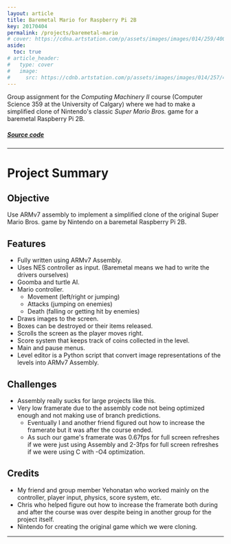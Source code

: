 ```yaml
---
layout: article
title: Baremetal Mario for Raspberry Pi 2B
key: 20170404
permalink: /projects/baremetal-mario
# cover: https://cdna.artstation.com/p/assets/images/images/014/259/400/large/sebastian-kopacz-custom.jpg?1543234486
aside:
  toc: true
# article_header:
#   type: cover
#   image:
#     src: https://cdnb.artstation.com/p/assets/images/images/014/257/445/large/sebastian-kopacz-chessboard02.jpg?1543227840
---
```


Group assignment for the _Computing Machinery II_ course (Computer Science 359 at the University of Calgary) where we had to make a simplified clone of Nintendo's classic _Super Mario Bros._ game for a baremetal Raspberry Pi 2B.

<!--more-->

##### [Source code](https://github.com/Beskamir/Mario-baremetal-pi2)

---
# Project Summary

## Objective

Use ARMv7 assembly to implement a simplified clone of the original Super Mario Bros. game by Nintendo on a baremetal Raspberry Pi 2B. 

## Features
- Fully written using ARMv7 Assembly.
- Uses NES controller as input. (Baremetal means we had to write the drivers ourselves)
- Goomba and turtle AI.
- Mario controller.
  - Movement (left/right or jumping)
  - Attacks (jumping on enemies)
  - Death (falling or getting hit by enemies)
- Draws images to the screen.
- Boxes can be destroyed or their items released.
- Scrolls the screen as the player moves right.
- Score system that keeps track of coins collected in the level.
- Main and pause menus.
- Level editor is a Python script that convert image representations of the levels into ARMv7 Assembly.

## Challenges
- Assembly really sucks for large projects like this.
- Very low framerate due to the assembly code not being optimized enough and not making use of branch predictions.
  - Eventually I and another friend figured out how to increase the framerate but it was after the course ended.
  - As such our game's framerate was 0.67fps for full screen refreshes if we were just using Assembly and 2-3fps for full screen refreshes if we were using C with -O4 optimization.

## Credits
- My friend and group member Yehonatan who worked mainly on the controller, player input, physics, score system, etc. 
- Chris who helped figure out how to increase the framerate both during and after the course was over despite being in another group for the project itself.
- Nintendo for creating the original game which we were cloning.

---
